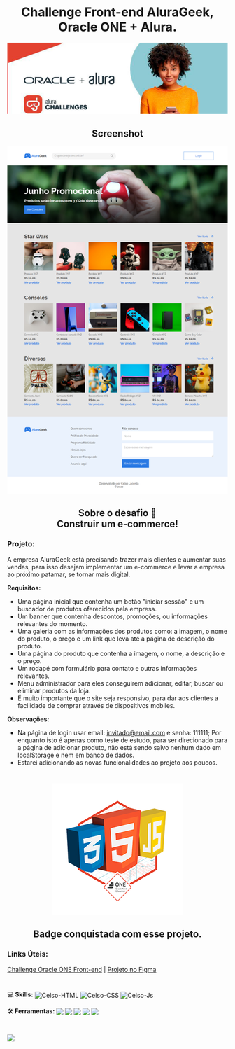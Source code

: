 <h1 align ="center">Challenge Front-end AluraGeek, Oracle ONE + Alura.</h1>


<div align ="center">
 <img  src="https://github.com/Celsohsl/Challenge-Front-end-Portfolio/blob/main/assets/images/readme-img/banner-topo.jpg" />
</div> 

<h2 align ="center">Screenshot</h2>


<div align ="center">
 <img src="https://github.com/Celsohsl/Challenge-Front-end-AluraGeek/blob/main/assets/images/readme-img/AluraGeekReadme_home.png" />
</div>
 
 

<h2 align ="center">Sobre o desafio 📜<br>
Construir um e-commerce!</h2>

### Projeto:

A empresa AluraGeek está precisando trazer mais clientes e aumentar suas vendas, para isso desejam implementar um e-commerce e levar a empresa ao próximo patamar, se tornar mais digital.

**Requisitos:**
- Uma página inicial que contenha um botão "iniciar sessão" e um buscador de produtos oferecidos pela empresa.
- Um banner que contenha descontos, promoções, ou informações relevantes do momento.
- Uma galeria com as informações dos produtos como: a imagem, o nome do produto, o preço e um link que leva até a página de descrição do produto.
- Uma página do produto que contenha a imagem, o nome, a descrição e o preço.
- Um rodapé com formulário para contato e outras informações relevantes.
- Menu administrador para eles conseguirem adicionar, editar, buscar ou eliminar produtos da loja.
- É muito importante que o site seja responsivo, para dar aos clientes a facilidade de comprar através de dispositivos mobiles.

**Observações:**
- Na página de login usar email: invitado@email.com e senha: 111111; Por enquanto isto é apenas como teste de estudo, para ser direcionado para a página de adicionar produto, não está sendo salvo nenhum dado em localStorage e nem em banco de dados. 
- Estarei adicionando as novas funcionalidades ao projeto aos poucos. 

#
<div align="center">
  <img src="https://github.com/Celsohsl/Challenge-Front-end-AluraGeek/blob/main/assets/images/readme-img/badge_alurageek300x300.png"/>
  <h2 align="center">Badge conquistada com esse projeto.</h2>
</div
 
#
### Links Úteis:
[Challenge Oracle ONE Front-end](https://www.alura.com.br/challenges/oracle-one-front-end/semana07e08-criando-seu-primeiro-e-commerce-com-html-e-css) |
[Projeto no Figma](https://www.figma.com/file/itJpWbvHxSUcUeMPy1lmof/AluraGeek?node-id=0%3A1)

#
  

<p align="left">
  💻<strong> Skills:</strong>  
 <img align="center" alt="Celso-HTML" src="https://img.shields.io/badge/HTML5-E34F26?style=for-the-badge&logo=html5&logoColor=white">
 <img align="center" alt="Celso-CSS"  src="https://img.shields.io/badge/CSS3-1572B6?style=for-the-badge&logo=css3&logoColor=white">
 <img align="center" alt="Celso-Js" src="https://img.shields.io/badge/JavaScript-F7DF1E?style=for-the-badge&logo=javascript&logoColor=black">
</p>

<p align="left">
  🛠<strong> Ferramentas:</strong>
 <img align="center" src="https://img.shields.io/badge/Visual%20Studio%20Code-0078d7.svg?style=for-the-badge&logo=visual-studio-code&logoColor=white">
 <img align="center" src="https://img.shields.io/badge/figma-%23F24E1E.svg?style=for-the-badge&logo=figma&logoColor=write">
 <img align="center" src="https://img.shields.io/badge/Trello-%23026AA7.svg?style=for-the-badge&logo=Trello&logoColor=white">
 <img align="center" src="https://img.shields.io/badge/git-%23F05033.svg?style=for-the-badge&logo=git&logoColor=white">
 <img align="center" src="https://img.shields.io/badge/github-%23121011.svg?style=for-the-badge&logo=github&logoColor=white">
</p>

#
<p align="left">
  <a href="https://www.linkedin.com/in/celso-henrique-da-silva-lacerda-front-end/" target="_blank"><img src="https://img.shields.io/badge/-LinkedIn-%230077B5?style=for-the-badge&logo=linkedin&logoColor=white" target="_blank"></a> 
</p>
